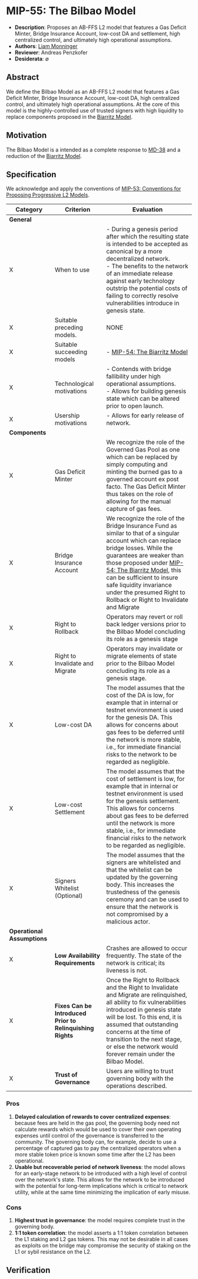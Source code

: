 # MIP-55: The Bilbao Model
- **Description**: Proposes an AB-FFS L2 model that features a Gas Deficit Minter, Bridge Insurance Account, low-cost DA and settlement, high centralized control, and ultimately high operational assumptions.
- **Authors**: [Liam Monninger](mailto:liam@movementlabs.xyz)
- **Reviewer**: Andreas Penzkofer
- **Desiderata**: $\emptyset$

## Abstract

We define the Bilbao Model as an AB-FFS L2 model that features a Gas Deficit Minter, Bridge Insurance Account, low-cost DA, high centralized control, and ultimately high operational assumptions. At the core of this model is the highly-controlled use of trusted signers with high liquidity to replace components proposed in the [Biarritz Model](https://github.com/movementlabsxyz/MIP/pull/54).

## Motivation

The Bilbao Model is a intended as a complete response to [MD-38](https://github.com/movementlabsxyz/MIP/pulls) and a reduction of the [Biarritz Model](https://github.com/movementlabsxyz/MIP/pull/54).

## Specification

We acknowledge and apply the conventions of [MIP-53: Conventions for Proposing Progressive L2 Models](https://github.com/movementlabsxyz/MIP/pull/53).

| Category | Criterion | Evaluation |
|-----------|-----------|------------|
| **General** | | |
|X| When to use | - During a genesis period after which the resulting state is intended to be accepted as canonical by a more decentralized network.<br> - The benefits to the network of an immediate release against early technology outstrip the potential costs of failing to correctly resolve vulnerabilities introduce in genesis state. |
|X| Suitable preceding models.<br> | NONE |
|X| Suitable succeeding models | - [MIP-54: The Biarritz Model](https://github.com/movementlabsxyz/MIP/pull/54) |
|X| Technological motivations | - Contends with bridge fallibility under high operational assumptions.<br> - Allows for building genesis state which can be altered prior to open launch. |
|X| Usership motivations | - Allows for early release of network. |
| **Components** | | |
|X| Gas Deficit Minter | We recognize the role of the Governed Gas Pool as one which can be replaced by simply computing and minting the burned gas to a governed account ex post facto. The Gas Deficit Minter thus takes on the role of allowing for the manual capture of gas fees. |
|X| Bridge Insurance Account | We recognize the role of the Bridge Insurance Fund as similar to that of a singular account which can replace bridge losses. While the guarantees are weaker than those proposed under [MIP-54: The Biarritz Model](https://github.com/movementlabsxyz/MIP/pull/54), this can be sufficient to insure safe liquidity invariance under the presumed Right to Rollback or Right to Invalidate and Migrate |
|X| Right to Rollback | Operators may revert or roll back ledger versions prior to the Bilbao Model concluding its role as a genesis stage  |
|X| Right to Invalidate and Migrate | Operators may invalidate or migrate elements of state prior to the Bilbao Model concluding its role as a genesis stage. |
|X| Low-cost DA | The model assumes that the cost of the DA is low, for example that in internal or testnet environment is used for the genesis DA. This allows for concerns about gas fees to be deferred until the network is more stable, i.e., for immediate financial risks to the network to be regarded as negligible. |
|X| Low-cost Settlement | The model assumes that the cost of settlement is low, for example that in internal or testnet environment is used for the genesis settlement. This allows for concerns about gas fees to be deferred until the network is more stable, i.e., for immediate financial risks to the network to be regarded as negligible. |
|X| Signers Whitelist (Optional) | The model assumes that the signers are whitelisted and that the whitelist can be updated by the governing body. This increases the trustedness of the genesis ceremony and can be used to ensure that the network is not compromised by a malicious actor. |
| **Operational Assumptions** | | |
|X| **Low Availability Requirements** | Crashes are allowed to occur frequently. The state of the network is critical; its liveness is not. |
|X| **Fixes Can be Introduced Prior to Relinquishing Rights** | Once the Right to Rollback and the Right to Invalidate and Migrate are relinquished, all ability to fix vulnerabilities introduced in genesis state will be lost. To this end, it is assumed that outstanding concerns at the time of transition to the next stage, or else the network would forever remain under the Bilbao Model. |
|X| **Trust of Governance** | Users are willing to trust governing body with the operations described.  |

### Pros
1. **Delayed calculation of rewards to cover centralized expenses**: because fees are held in the gas pool, the governing body need not calculate rewards which would be used to cover their own operating expenses until control of the governance is transferred to the community. The governing body can, for example, decide to use a percentage of captured gas to pay the centralized operators when a more stable token price is known some time after the L2 has been operational.
2. **Usable but recoverable period of network liveness**: the model allows for an early-stage network to be introduced with a high level of control over the network's state. This allows for the network to be introduced with the potential for long-term implications which is critical to network utility, while at the same time minimizing the implication of early misuse.

### Cons
1. **Highest trust in governance**: the model requires complete trust in the governing body. 
2. **1:1 token correlation**: the model asserts a 1:1 token correlation between the L1 staking and L2 gas tokens. This may not be desirable in all cases as exploits on the bridge may compromise the security of staking on the L1 or sybil resistance on the L2.

## Verification
